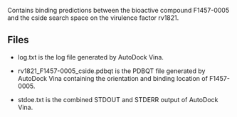 Contains binding predictions between the bioactive compound F1457-0005 and the cside search space on the virulence factor rv1821.

## Files

- log.txt is the log file generated by AutoDock Vina.

- rv1821_F1457-0005_cside.pdbqt is the PDBQT file generated by AutoDock Vina containing the orientation and binding location of F1457-0005.

- stdoe.txt is the combined STDOUT and STDERR output of AutoDock Vina.

